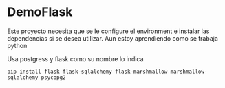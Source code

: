 # DemoFlask

Este proyecto necesita que se le configure el environment e instalar las dependencias si se desea utilizar. Aun estoy aprendiendo como se trabaja python

Usa postgress y flask como su nombre lo indica
```
pip install flask flask-sqlalchemy flask-marshmallow marshmallow-sqlalchemy psycopg2
```